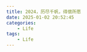```yaml
---
title: 2024，历尽千帆，得偿所愿
date: 2025-01-02 20:52:45 
categories: 
    - Life
tags:
    - Life
---
```


# 